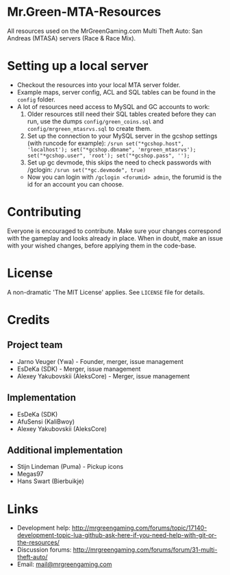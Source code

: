 # Mr.Green-MTA-Resources
All resources used on the MrGreenGaming.com Multi Theft Auto: San Andreas (MTASA) servers (Race &amp; Race Mix).
# Setting up a local server
- Checkout the resources into your local MTA server folder.
- Example maps, server config, ACL and SQL tables can be found in the `config` folder.
- A lot of resources need access to MySQL and GC accounts to work:
  1. Older resources still need their SQL tables created before they can run, use the dumps `config/green_coins.sql` and `config/mrgreen_mtasrvs.sql` to create them.
  2. Set up the connection to your MySQL server in the gcshop settings (with runcode for example): `/srun set("*gcshop.host", 'localhost'); set("*gcshop.dbname", 'mrgreen_mtasrvs'); set("*gcshop.user", 'root'); set("*gcshop.pass", '');`
  3. Set up gc devmode, this skips the need to check passwords with /gclogin: `/srun set("*gc.devmode", true)`
    * Now you can login with `/gclogin <forumid> admin`, the forumid is the id for an account you can choose.

# Contributing
Everyone is encouraged to contribute. Make sure your changes correspond with the gameplay and looks already in place. When in doubt, make an issue with your wished changes, before applying them in the code-base.

# License
A non-dramatic 'The MIT License' applies. See `LICENSE` file for details.

# Credits
## Project team
* Jarno Veuger (Ywa) - Founder, merger, issue management
* EsDeKa (SDK) - Merger, issue management
* Alexey Yakubovskii (AleksCore) - Merger, issue management

## Implementation
* EsDeKa (SDK)
* AfuSensi (KaliBwoy)
* Alexey Yakubovskii (AleksCore)

## Additional implementation
* Stijn Lindeman (Puma) - Pickup icons
* Megas97
* Hans Swart (Bierbuikje)

# Links
* Development help: http://mrgreengaming.com/forums/topic/17140-development-topic-lua-github-ask-here-if-you-need-help-with-git-or-the-resources/
* Discussion forums: http://mrgreengaming.com/forums/forum/31-multi-theft-auto/
* Email: mail@mrgreengaming.com
